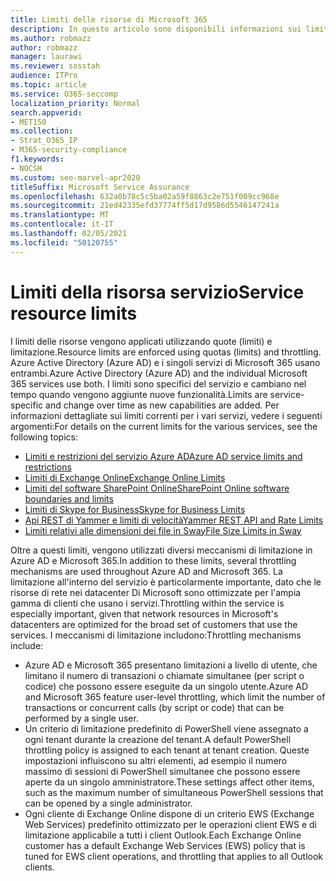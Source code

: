 ```yaml
---
title: Limiti delle risorse di Microsoft 365
description: In questo articolo sono disponibili informazioni sui limiti delle risorse per le varie applicazioni in Microsoft 365.
ms.author: robmazz
author: robmazz
manager: laurawi
ms.reviewer: sosstah
audience: ITPro
ms.topic: article
ms.service: O365-seccomp
localization_priority: Normal
search.appverid:
- MET150
ms.collection:
- Strat_O365_IP
- M365-security-compliance
f1.keywords:
- NOCSH
ms.custom: seo-marvel-apr2020
titleSuffix: Microsoft Service Assurance
ms.openlocfilehash: 632a0b78c5c5ba02a59f8863c2e751f009cc968e
ms.sourcegitcommit: 21ed42335efd37774ff5d17d9586d5546147241a
ms.translationtype: MT
ms.contentlocale: it-IT
ms.lasthandoff: 02/05/2021
ms.locfileid: "50120755"
---
```

# <a name="service-resource-limits"></a><span data-ttu-id="697da-103">Limiti della risorsa servizio</span><span class="sxs-lookup"><span data-stu-id="697da-103">Service resource limits</span></span>

<span data-ttu-id="697da-104">I limiti delle risorse vengono applicati utilizzando quote (limiti) e limitazione.</span><span class="sxs-lookup"><span data-stu-id="697da-104">Resource limits are enforced using quotas (limits) and throttling.</span></span> <span data-ttu-id="697da-105">Azure Active Directory (Azure AD) e i singoli servizi di Microsoft 365 usano entrambi.</span><span class="sxs-lookup"><span data-stu-id="697da-105">Azure Active Directory (Azure AD) and the individual Microsoft 365 services use both.</span></span> <span data-ttu-id="697da-106">I limiti sono specifici del servizio e cambiano nel tempo quando vengono aggiunte nuove funzionalità.</span><span class="sxs-lookup"><span data-stu-id="697da-106">Limits are service-specific and change over time as new capabilities are added.</span></span> <span data-ttu-id="697da-107">Per informazioni dettagliate sui limiti correnti per i vari servizi, vedere i seguenti argomenti:</span><span class="sxs-lookup"><span data-stu-id="697da-107">For details on the current limits for the various services, see the following topics:</span></span>

- [<span data-ttu-id="697da-108">Limiti e restrizioni del servizio Azure AD</span><span class="sxs-lookup"><span data-stu-id="697da-108">Azure AD service limits and restrictions</span></span>](/azure/azure-resource-manager/management/azure-subscription-service-limits)
- [<span data-ttu-id="697da-109">Limiti di Exchange Online</span><span class="sxs-lookup"><span data-stu-id="697da-109">Exchange Online Limits</span></span>](/office365/servicedescriptions/exchange-online-service-description/exchange-online-limits)
- [<span data-ttu-id="697da-110">Limiti del software SharePoint Online</span><span class="sxs-lookup"><span data-stu-id="697da-110">SharePoint Online software boundaries and limits</span></span>](https://support.office.com/article/SharePoint-Online-software-boundaries-and-limits-8F34FF47-B749-408B-ABC0-B605E1F6D498)
- [<span data-ttu-id="697da-111">Limiti di Skype for Business</span><span class="sxs-lookup"><span data-stu-id="697da-111">Skype for Business Limits</span></span>](https://technet.microsoft.com/library/skype-for-business-online-limits.aspx)
- [<span data-ttu-id="697da-112">Api REST di Yammer e limiti di velocità</span><span class="sxs-lookup"><span data-stu-id="697da-112">Yammer REST API and Rate Limits</span></span>](https://developer.yammer.com/docs/rest-api-rate-limits)
- [<span data-ttu-id="697da-113">Limiti relativi alle dimensioni dei file in Sway</span><span class="sxs-lookup"><span data-stu-id="697da-113">File Size Limits in Sway</span></span>](https://support.office.com/article/File-size-limits-in-Sway-4db21bc6-b42b-499f-9272-66e089db109f)

<span data-ttu-id="697da-114">Oltre a questi limiti, vengono utilizzati diversi meccanismi di limitazione in Azure AD e Microsoft 365.</span><span class="sxs-lookup"><span data-stu-id="697da-114">In addition to these limits, several throttling mechanisms are used throughout Azure AD and Microsoft 365.</span></span> <span data-ttu-id="697da-115">La limitazione all'interno del servizio è particolarmente importante, dato che le risorse di rete nei datacenter Di Microsoft sono ottimizzate per l'ampia gamma di clienti che usano i servizi.</span><span class="sxs-lookup"><span data-stu-id="697da-115">Throttling within the service is especially important, given that network resources in Microsoft's datacenters are optimized for the broad set of customers that use the services.</span></span> <span data-ttu-id="697da-116">I meccanismi di limitazione includono:</span><span class="sxs-lookup"><span data-stu-id="697da-116">Throttling mechanisms include:</span></span>

- <span data-ttu-id="697da-117">Azure AD e Microsoft 365 presentano limitazioni a livello di utente, che limitano il numero di transazioni o chiamate simultanee (per script o codice) che possono essere eseguite da un singolo utente.</span><span class="sxs-lookup"><span data-stu-id="697da-117">Azure AD and Microsoft 365 feature user-level throttling, which limit the number of transactions or concurrent calls (by script or code) that can be performed by a single user.</span></span>
- <span data-ttu-id="697da-118">Un criterio di limitazione predefinito di PowerShell viene assegnato a ogni tenant durante la creazione del tenant.</span><span class="sxs-lookup"><span data-stu-id="697da-118">A default PowerShell throttling policy is assigned to each tenant at tenant creation.</span></span> <span data-ttu-id="697da-119">Queste impostazioni influiscono su altri elementi, ad esempio il numero massimo di sessioni di PowerShell simultanee che possono essere aperte da un singolo amministratore.</span><span class="sxs-lookup"><span data-stu-id="697da-119">These settings affect other items, such as the maximum number of simultaneous PowerShell sessions that can be opened by a single administrator.</span></span>
- <span data-ttu-id="697da-120">Ogni cliente di Exchange Online dispone di un criterio EWS (Exchange Web Services) predefinito ottimizzato per le operazioni client EWS e di limitazione applicabile a tutti i client Outlook.</span><span class="sxs-lookup"><span data-stu-id="697da-120">Each Exchange Online customer has a default Exchange Web Services (EWS) policy that is tuned for EWS client operations, and throttling that applies to all Outlook clients.</span></span>
